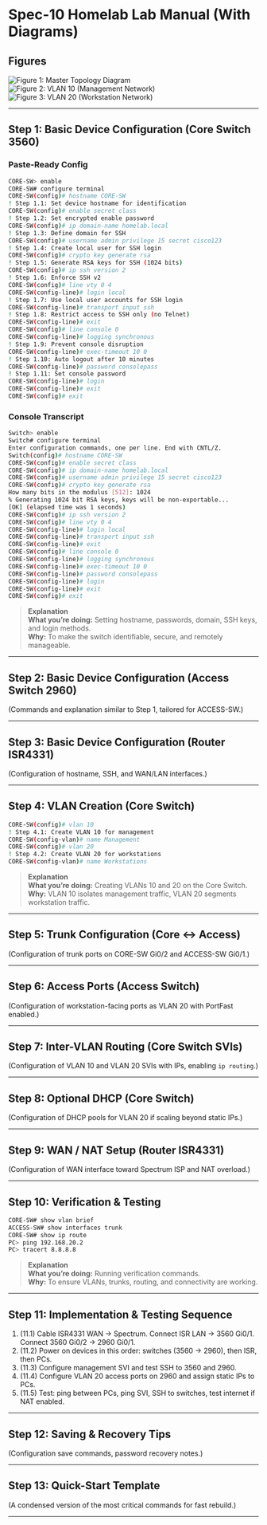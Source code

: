 # Spec-10 Homelab Lab Manual (With Diagrams)

## Figures
![Figure 1: Master Topology Diagram](diagrams/master-topology.png)  
![Figure 2: VLAN 10 (Management Network)](diagrams/vlan10.png)  
![Figure 3: VLAN 20 (Workstation Network)](diagrams/vlan20.png)  

---

## Step 1: Basic Device Configuration (Core Switch 3560)

### Paste-Ready Config
```bash
CORE-SW> enable
CORE-SW# configure terminal
CORE-SW(config)# hostname CORE-SW
! Step 1.1: Set device hostname for identification
CORE-SW(config)# enable secret class
! Step 1.2: Set encrypted enable password
CORE-SW(config)# ip domain-name homelab.local
! Step 1.3: Define domain for SSH
CORE-SW(config)# username admin privilege 15 secret cisco123
! Step 1.4: Create local user for SSH login
CORE-SW(config)# crypto key generate rsa
! Step 1.5: Generate RSA keys for SSH (1024 bits)
CORE-SW(config)# ip ssh version 2
! Step 1.6: Enforce SSH v2
CORE-SW(config)# line vty 0 4
CORE-SW(config-line)# login local
! Step 1.7: Use local user accounts for SSH login
CORE-SW(config-line)# transport input ssh
! Step 1.8: Restrict access to SSH only (no Telnet)
CORE-SW(config-line)# exit
CORE-SW(config)# line console 0
CORE-SW(config-line)# logging synchronous
! Step 1.9: Prevent console disruption
CORE-SW(config-line)# exec-timeout 10 0
! Step 1.10: Auto logout after 10 minutes
CORE-SW(config-line)# password consolepass
! Step 1.11: Set console password
CORE-SW(config-line)# login
CORE-SW(config-line)# exit
CORE-SW(config)# exit
```

### Console Transcript
```bash
Switch> enable
Switch# configure terminal
Enter configuration commands, one per line. End with CNTL/Z.
Switch(config)# hostname CORE-SW
CORE-SW(config)# enable secret class
CORE-SW(config)# ip domain-name homelab.local
CORE-SW(config)# username admin privilege 15 secret cisco123
CORE-SW(config)# crypto key generate rsa
How many bits in the modulus [512]: 1024
% Generating 1024 bit RSA keys, keys will be non-exportable...
[OK] (elapsed time was 1 seconds)
CORE-SW(config)# ip ssh version 2
CORE-SW(config)# line vty 0 4
CORE-SW(config-line)# login local
CORE-SW(config-line)# transport input ssh
CORE-SW(config-line)# exit
CORE-SW(config)# line console 0
CORE-SW(config-line)# logging synchronous
CORE-SW(config-line)# exec-timeout 10 0
CORE-SW(config-line)# password consolepass
CORE-SW(config-line)# login
CORE-SW(config-line)# exit
CORE-SW(config)# exit
```

> **Explanation**  
> **What you’re doing:** Setting hostname, passwords, domain, SSH keys, and login methods.  
> **Why:** To make the switch identifiable, secure, and remotely manageable.  

---

## Step 2: Basic Device Configuration (Access Switch 2960)
(Commands and explanation similar to Step 1, tailored for ACCESS-SW.)

---

## Step 3: Basic Device Configuration (Router ISR4331)
(Configuration of hostname, SSH, and WAN/LAN interfaces.)

---

## Step 4: VLAN Creation (Core Switch)
```bash
CORE-SW(config)# vlan 10
! Step 4.1: Create VLAN 10 for management
CORE-SW(config-vlan)# name Management
CORE-SW(config)# vlan 20
! Step 4.2: Create VLAN 20 for workstations
CORE-SW(config-vlan)# name Workstations
```

> **Explanation**  
> **What you’re doing:** Creating VLANs 10 and 20 on the Core Switch.  
> **Why:** VLAN 10 isolates management traffic, VLAN 20 segments workstation traffic.  

---

## Step 5: Trunk Configuration (Core ↔ Access)
(Configuration of trunk ports on CORE-SW Gi0/2 and ACCESS-SW Gi0/1.)

---

## Step 6: Access Ports (Access Switch)
(Configuration of workstation-facing ports as VLAN 20 with PortFast enabled.)

---

## Step 7: Inter-VLAN Routing (Core Switch SVIs)
(Configuration of VLAN 10 and VLAN 20 SVIs with IPs, enabling `ip routing`.)

---

## Step 8: Optional DHCP (Core Switch)
(Configuration of DHCP pools for VLAN 20 if scaling beyond static IPs.)

---

## Step 9: WAN / NAT Setup (Router ISR4331)
(Configuration of WAN interface toward Spectrum ISP and NAT overload.)

---

## Step 10: Verification & Testing
```bash
CORE-SW# show vlan brief
ACCESS-SW# show interfaces trunk
CORE-SW# show ip route
PC> ping 192.168.20.2
PC> tracert 8.8.8.8
```
> **Explanation**  
> **What you’re doing:** Running verification commands.  
> **Why:** To ensure VLANs, trunks, routing, and connectivity are working.  

---

## Step 11: Implementation & Testing Sequence
1. (11.1) Cable ISR4331 WAN → Spectrum. Connect ISR LAN → 3560 Gi0/1. Connect 3560 Gi0/2 → 2960 Gi0/1.  
2. (11.2) Power on devices in this order: switches (3560 → 2960), then ISR, then PCs.  
3. (11.3) Configure management SVI and test SSH to 3560 and 2960.  
4. (11.4) Configure VLAN 20 access ports on 2960 and assign static IPs to PCs.  
5. (11.5) Test: ping between PCs, ping SVI, SSH to switches, test internet if NAT enabled.  

---

## Step 12: Saving & Recovery Tips
(Configuration save commands, password recovery notes.)

---

## Step 13: Quick-Start Template
(A condensed version of the most critical commands for fast rebuild.)

---
